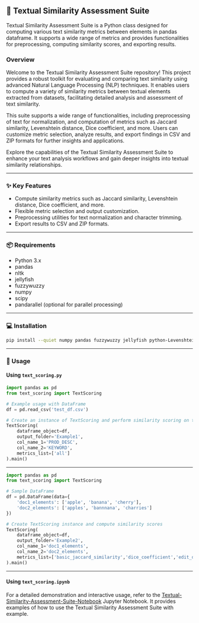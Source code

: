 ## 📝 Textual Similarity Assessment Suite

Textual Similarity Assessment Suite is a Python class designed for computing various text similarity metrics between elements in pandas dataframe. It supports a wide range of metrics and provides functionalities for preprocessing, computing similarity scores, and exporting results.

### Overview

Welcome to the Textual Similarity Assessment Suite repository! This project provides a robust toolkit for evaluating and comparing text similarity using advanced Natural Language Processing (NLP) techniques. It enables users to compute a variety of similarity metrics between textual elements extracted from datasets, facilitating detailed analysis and assessment of text similarity.

This suite supports a wide range of functionalities, including preprocessing of text for normalization, and computation of metrics such as Jaccard similarity, Levenshtein distance, Dice coefficient, and more. Users can customize metric selection, analyze results, and export findings in CSV and ZIP formats for further insights and applications.

Explore the capabilities of the Textual Similarity Assessment Suite to enhance your text analysis workflows and gain deeper insights into textual similarity relationships.

---

### ✨ Key Features

- Compute similarity metrics such as Jaccard similarity, Levenshtein distance, Dice coefficient, and more.
- Flexible metric selection and output customization.
- Preprocessing utilities for text normalization and character trimming.
- Export results to CSV and ZIP formats.

---

### 📦 Requirements

- Python 3.x
- pandas
- nltk
- jellyfish
- fuzzywuzzy
- numpy
- scipy
- pandarallel (optional for parallel processing)

---

### 💻 Installation

```bash
pip install --quiet numpy pandas fuzzywuzzy jellyfish python-Levenshtein pandarallel
```

---

### 🚀 Usage

#### Using `text_scoring.py`

```python
import pandas as pd
from text_scoring import TextScoring

# Example usage with DataFrame
df = pd.read_csv('test_df.csv')

# Create an instance of TextScoring and perform similarity scoring on the DataFrame
TextScoring(
    dataframe_object=df,
    output_folder='Example1',
    col_name_1='PROD_DESC',
    col_name_2='KEYWORD',
    metrics_list=['all']
).main()
```

---

```python
import pandas as pd
from text_scoring import TextScoring

# Sample DataFrame
df = pd.DataFrame(data={
    'doc1_elements': ['apple', 'banana', 'cherry'],
    'doc2_elements': ['apples', 'bannnana', 'charries']
})

# Create TextScoring instance and compute similarity scores
TextScoring(
    dataframe_object=df,
    output_folder='Example2',
    col_name_1='doc1_elements',
    col_name_2='doc2_elements',
    metrics_list=['basic_jaccard_similarity','dice_coefficient','edit_distance',], # edit_distance is incorrect as will be ignored. correct name is editdistance
).main()
```

---

#### Using `text_scoring.ipynb`

For a detailed demonstration and interactive usage, refer to the [Textual-Similarity-Assessment-Suite-Notebook](text_scoring.ipynb) Jupyter Notebook. It provides examples of how to use the Textual Similarity Assessment Suite with example.
